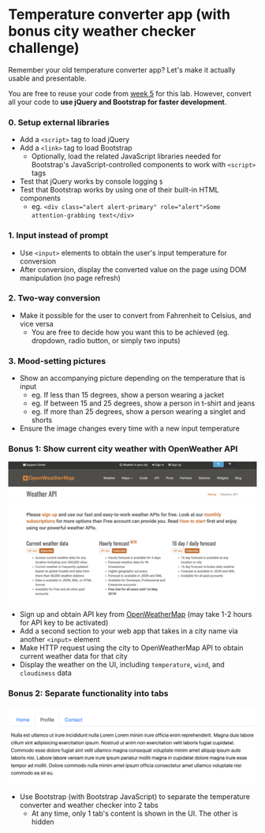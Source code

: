 # Temperature converter app (with bonus city weather checker challenge)

Remember your old temperature converter app? Let's make it actually usable and presentable.

You are free to reuse your code from [week 5](../../05-intro-javascript/02-lab-js-temperature-converter/README.md) for this lab. However, convert all your code to __use jQuery and Bootstrap for faster development__.

### 0. Setup external libraries

* Add a `<script>` tag to load jQuery
* Add a `<link>` tag to load Bootstrap
    * Optionally, load the related JavaScript libraries needed for Bootstrap's JavaScript-controlled components to work with `<script>` tags
* Test that jQuery works by console logging `$`
* Test that Bootstrap works by using one of their built-in HTML components
    * eg. `<div class="alert alert-primary" role="alert">Some attention-grabbing text</div>`

### 1. Input instead of prompt

* Use `<input>` elements to obtain the user's input temperature for conversion
* After conversion, display the converted value on the page using DOM manipulation (no page refresh)

### 2. Two-way conversion

* Make it possible for the user to convert from Fahrenheit to Celsius, and vice versa
    * You are free to decide how you want this to be achieved (eg. dropdown, radio button, or simply two inputs)

### 3. Mood-setting pictures

* Show an accompanying picture depending on the temperature that is input
    * eg. If less than 15 degrees, show a person wearing a jacket
    * eg. If between 15 and 25 degrees, show a person in t-shirt and jeans
    * eg. If more than 25 degrees, show a person wearing a singlet and shorts
* Ensure the image changes every time with a new input temperature

### Bonus 1: Show current city weather with OpenWeather API

![openweather](./openweather.png)

* Sign up and obtain API key from [OpenWeatherMap](https://openweathermap.org/) (may take 1-2 hours for API key to be activated)
* Add a second section to your web app that takes in a city name via another `<input>` element
* Make HTTP request using the city to OpenWeatherMap API to obtain current weather data for that city
* Display the weather on the UI, including `temperature`, `wind`, and `cloudiness` data

### Bonus 2: Separate functionality into tabs

![tabs](./tabs.png)

* Use Bootstrap (with Bootstrap JavaScript) to separate the temperature converter and weather checker into 2 tabs
    * At any time, only 1 tab's content is shown in the UI. The other is hidden
